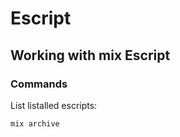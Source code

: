 # Escript

## Working with mix Escript

### Commands

List listalled escripts:

```shell
mix archive
```
